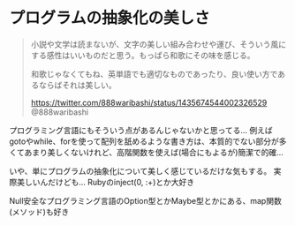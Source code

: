 # プログラムの抽象化の美しさ

> 小説や文学は読まないが、文字の美しい組み合わせや運び、そういう風にする感性はいいものだと思う。もっぱら和歌にその味を感じる。
>
> 和歌じゃなくてもね、英単語でも適切なものであったり、良い使い方であるならばそれは美しい。
> 
> https://twitter.com/888waribashi/status/1435674544002326529
> @888waribashi

プログラミング言語にもそういう点があるんじゃないかと思ってる...
例えばgotoやwhile、forを使って配列を舐めるような書き方は、本質的でない部分が多くてあまり美しくないけれど、高階関数を使えば(場合にもよるが)簡潔で的確…

いや、単にプログラムの抽象化について美しく感じているだけな気もする。
実際美しいんだけども...
Rubyのinject(0, :+)とか大好き

Null安全なプログラミング言語のOption型とかMaybe型とかにある、map関数(メソッド)も好き
